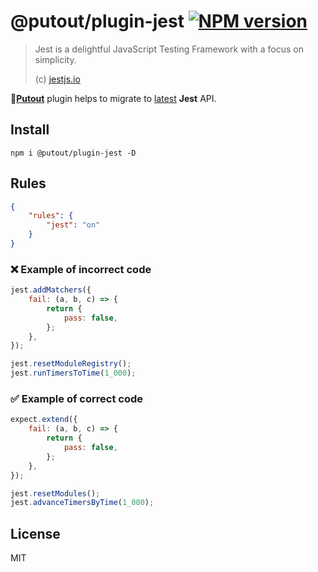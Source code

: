 # @putout/plugin-jest [![NPM version][NPMIMGURL]][NPMURL]

[NPMIMGURL]: https://img.shields.io/npm/v/@putout/plugin-jest.svg?style=flat&longCache=true
[NPMURL]: https://npmjs.org/package/@putout/plugin-jest "npm"

> Jest is a delightful JavaScript Testing Framework with a focus on simplicity.
>
> (c) [jestjs.io](https://jestjs.io/)

🐊[**Putout**](https://github.com/coderaiser/putout) plugin helps to migrate to [latest](https://jestjs.io/blog/2021/05/25/jest-27) **Jest** API.

## Install

```
npm i @putout/plugin-jest -D
```

## Rules

```json
{
    "rules": {
        "jest": "on"
    }
}
```

### ❌ Example of incorrect code

```js
jest.addMatchers({
    fail: (a, b, c) => {
        return {
            pass: false,
        };
    },
});

jest.resetModuleRegistry();
jest.runTimersToTime(1_000);
```

### ✅ Example of correct code

```js
expect.extend({
    fail: (a, b, c) => {
        return {
            pass: false,
        };
    },
});

jest.resetModules();
jest.advanceTimersByTime(1_000);
```

## License

MIT
